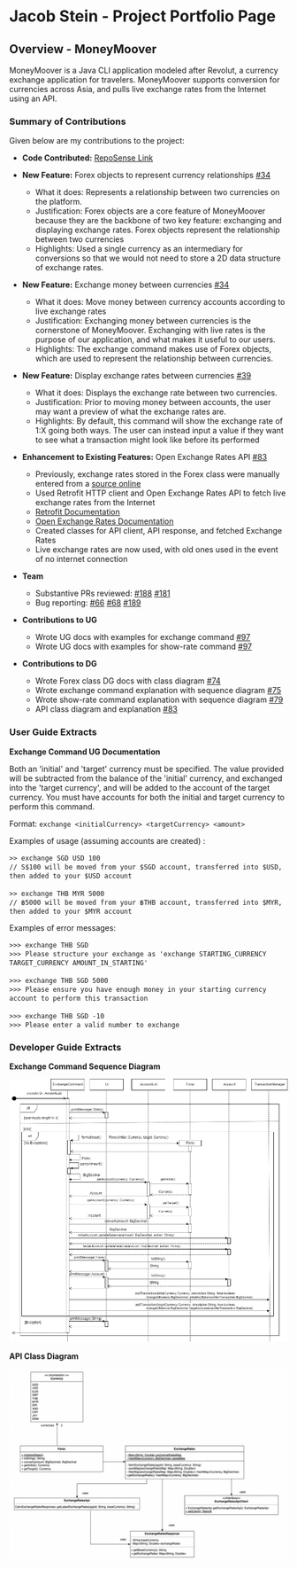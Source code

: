 # Jacob Stein - Project Portfolio Page

## Overview - MoneyMoover

MoneyMoover is a Java CLI application modeled after Revolut, a currency exchange application for travelers. MoneyMoover supports conversion for currencies across Asia, and pulls live exchange rates from the Internet using an API.

### Summary of Contributions

Given below are my contributions to the project:

- **Code Contributed:** [RepoSense Link](https://nus-cs2113-ay2223s2.github.io/tp-dashboard/?search=&sort=groupTitle&sortWithin=title&timeframe=commit&mergegroup=&groupSelect=groupByRepos&breakdown=true&checkedFileTypes=docs~functional-code~test-code~other&since=2023-02-17&tabOpen=true&tabType=authorship&tabAuthor=jacob-stein1&tabRepo=AY2223S2-CS2113-T13-1%2Ftp%5Bmaster%5D&authorshipIsMergeGroup=false&authorshipFileTypes=docs~functional-code~test-code~other&authorshipIsBinaryFileTypeChecked=false&authorshipIsIgnoredFilesChecked=false)

- **New Feature:** Forex objects to represent currency relationships [#34](https://github.com/AY2223S2-CS2113-T13-1/tp/pull/34)

  - What it does: Represents a relationship between two currencies on the platform.
  - Justification: Forex objects are a core feature of MoneyMoover because they are the backbone of two key feature: exchanging and displaying exchange rates. Forex objects represent the relationship between two currencies
  - Highlights: Used a single currency as an intermediary for conversions so that we would not need to store a 2D data structure of exchange rates.

- **New Feature:** Exchange money between currencies [#34](https://github.com/AY2223S2-CS2113-T13-1/tp/pull/34)

  - What it does: Move money between currency accounts according to live exchange rates
  - Justification: Exchanging money between currencies is the cornerstone of MoneyMoover. Exchanging with live rates is the purpose of our application, and what makes it useful to our users.
  - Highlights: The exchange command makes use of Forex objects, which are used to represent the relationship between currencies.

- **New Feature:** Display exchange rates between currencies [#39](https://github.com/AY2223S2-CS2113-T13-1/tp/pull/39)

  - What it does: Displays the exchange rate between two currencies.
  - Justification: Prior to moving money between accounts, the user may want a preview of what the exchange rates are.
  - Highlights: By default, this command will show the exchange rate of 1:X going both ways. The user can instead input a value if they want to see what a transaction might look like before its performed

- **Enhancement to Existing Features:** Open Exchange Rates API [#83](https://github.com/AY2223S2-CS2113-T13-1/tp/pull/83)

  - Previously, exchange rates stored in the Forex class were manually entered from a [source online](https://www.xe.com/currencyconverter/convert)
  - Used Retrofit HTTP client and Open Exchange Rates API to fetch live exchange rates from the Internet
  - [Retrofit Documentation](https://square.github.io/retrofit/)
  - [Open Exchange Rates Documentation](https://docs.openexchangerates.org/reference/latest-json)
  - Created classes for API client, API response, and fetched Exchange Rates
  - Live exchange rates are now used, with old ones used in the event of no internet connection

- **Team**

  - Substantive PRs reviewed: [#188](https://github.com/AY2223S2-CS2113-T13-1/tp/pull/188#pullrequestreview-1371214455) [#181](https://github.com/AY2223S2-CS2113-T13-1/tp/pull/181#pullrequestreview-1371268587)
  - Bug reporting: [#66](https://github.com/AY2223S2-CS2113-T13-1/tp/issues/66) [#68](https://github.com/AY2223S2-CS2113-T13-1/tp/issues/68) [#189](https://github.com/AY2223S2-CS2113-T13-1/tp/issues/189)

- **Contributions to UG**

  - Wrote UG docs with examples for exchange command [#97](https://github.com/AY2223S2-CS2113-T13-1/tp/pull/97)
  - Wrote UG docs with examples for show-rate command [#97](https://github.com/AY2223S2-CS2113-T13-1/tp/pull/97)

- **Contributions to DG**
  - Wrote Forex class DG docs with class diagram [#74](https://github.com/AY2223S2-CS2113-T13-1/tp/pull/74)
  - Wrote exchange command explanation with sequence diagram [#75](https://github.com/AY2223S2-CS2113-T13-1/tp/pull/75)
  - Wrote show-rate command explanation with sequence diagram [#79](https://github.com/AY2223S2-CS2113-T13-1/tp/pull/79)
  - API class diagram and explanation [#83](https://github.com/AY2223S2-CS2113-T13-1/tp/pull/83)

### User Guide Extracts

**Exchange Command UG Documentation**

Both an 'initial' and 'target' currency must be specified. The value provided will be subtracted from the balance of
the 'initial' currency, and exchanged into the 'target currency', and will be added
to the account of the target currency. You must have accounts for both the initial and target currency to perform this
command.

Format: `exchange <initialCurrency> <targetCurrency> <amount>`

Examples of usage (assuming accounts are created) :

```text
>> exchange SGD USD 100
// S$100 will be moved from your $SGD account, transferred into $USD, then added to your $USD account

>> exchange THB MYR 5000
// ฿5000 will be moved from your ฿THB account, transferred into $MYR, then added to your $MYR account
```

Examples of error messages:

```text
>>> exchange THB SGD
>>> Please structure your exchange as 'exchange STARTING_CURRENCY TARGET_CURRENCY AMOUNT_IN_STARTING'

>>> exchange THB SGD 5000
>>> Please ensure you have enough money in your starting currency account to perform this transaction

>>> exchange THB SGD -10
>>> Please enter a valid number to exchange
```

### Developer Guide Extracts

**Exchange Command Sequence Diagram**

![ExchangeSeqDiagram](../images/ExchangeSeqDiagram.png)

**API Class Diagram**

![APIClassDiagram](../images/APIClassDiagram.png)

